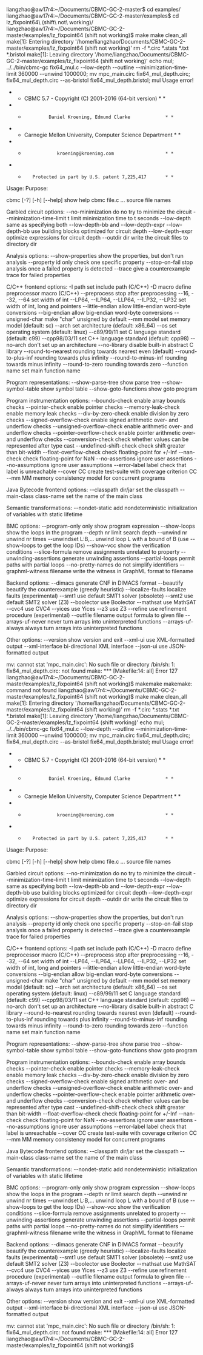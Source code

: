 liangzhao@aw17r4:~/Documents/CBMC-GC-2-master$ cd examples/
liangzhao@aw17r4:~/Documents/CBMC-GC-2-master/examples$ cd lz_fixpoint64\ \(shift\ not\ working\)/
liangzhao@aw17r4:~/Documents/CBMC-GC-2-master/examples/lz_fixpoint64 (shift not working)$ make
make clean_all
make[1]: Entering directory '/home/liangzhao/Documents/CBMC-GC-2-master/examples/lz_fixpoint64 (shift not working)'
rm -f *.circ *.stats *.txt *.bristol
make[1]: Leaving directory '/home/liangzhao/Documents/CBMC-GC-2-master/examples/lz_fixpoint64 (shift not working)'
echo mul; ../../bin/cbmc-gc fix64_mul.c --low-depth --outline --minimization-time-limit 360000 --unwind 1000000; mv mpc_main.circ fix64_mul_depth.circ;  fix64_mul_depth.circ --as-bristol fix64_mul_depth.bristol; 
mul
Usage error!


* *   CBMC 5.7 - Copyright (C) 2001-2016 (64-bit version)   * *
* *              Daniel Kroening, Edmund Clarke             * *
* * Carnegie Mellon University, Computer Science Department * *
* *                 kroening@kroening.com                   * *
* *        Protected in part by U.S. patent 7,225,417       * *

Usage:                       Purpose:

 cbmc [-?] [-h] [--help]      show help
 cbmc file.c ...              source file names

Garbled circuit options:
 --no-minimization            do no try to minimize the circuit
 --minimization-time-limit t  limit minimization time to t seconds
 --low-depth                  same as specifying both --low-depth-bb and
                              --low-depth-expr
 --low-depth-bb               use building blocks optimized for circuit depth
 --low-depth-expr             optimize expressions for circuit depth
 --outdir dir                 write the circuit files to directory dir

Analysis options:
 --show-properties            show the properties, but don't run analysis
 --property id                only check one specific property
 --stop-on-fail               stop analysis once a failed property is detected
 --trace                      give a counterexample trace for failed properties

C/C++ frontend options:
 -I path                      set include path (C/C++)
 -D macro                     define preprocessor macro (C/C++)
 --preprocess                 stop after preprocessing
 --16, --32, --64             set width of int
 --LP64, --ILP64, --LLP64,
   --ILP32, --LP32            set width of int, long and pointers
 --little-endian              allow little-endian word-byte conversions
 --big-endian                 allow big-endian word-byte conversions
 --unsigned-char              make "char" unsigned by default
 --mm model                   set memory model (default: sc)
 --arch                       set architecture (default: x86_64)
 --os                         set operating system (default: linux)
 --c89/99/11                  set C language standard (default: c99)
 --cpp98/03/11                set C++ language standard (default: cpp98)
 --no-arch                    don't set up an architecture
 --no-library                 disable built-in abstract C library
 --round-to-nearest           rounding towards nearest even (default)
 --round-to-plus-inf          rounding towards plus infinity
 --round-to-minus-inf         rounding towards minus infinity
 --round-to-zero              rounding towards zero
 --function name              set main function name

Program representations:
 --show-parse-tree            show parse tree
 --show-symbol-table          show symbol table
 --show-goto-functions        show goto program

Program instrumentation options:
 --bounds-check               enable array bounds checks
 --pointer-check              enable pointer checks
 --memory-leak-check          enable memory leak checks
 --div-by-zero-check          enable division by zero checks
 --signed-overflow-check      enable signed arithmetic over- and underflow checks
 --unsigned-overflow-check    enable arithmetic over- and underflow checks
 --pointer-overflow-check     enable pointer arithmetic over- and underflow checks
 --conversion-check           check whether values can be represented after type cast
 --undefined-shift-check      check shift greater than bit-width
 --float-overflow-check       check floating-point for +/-Inf
 --nan-check                  check floating-point for NaN
 --no-assertions              ignore user assertions
 --no-assumptions             ignore user assumptions
 --error-label label          check that label is unreachable
 --cover CC                   create test-suite with coverage criterion CC
 --mm MM                      memory consistency model for concurrent programs

Java Bytecode frontend options:
 --classpath dir/jar          set the classpath
 --main-class class-name      set the name of the main class

Semantic transformations:
 --nondet-static              add nondeterministic initialization of variables with static lifetime

BMC options:
 --program-only               only show program expression
 --show-loops                 show the loops in the program
 --depth nr                   limit search depth
 --unwind nr                  unwind nr times
 --unwindset L:B,...          unwind loop L with a bound of B
                              (use --show-loops to get the loop IDs)
 --show-vcc                   show the verification conditions
 --slice-formula              remove assignments unrelated to property
 --unwinding-assertions       generate unwinding assertions
 --partial-loops              permit paths with partial loops
 --no-pretty-names            do not simplify identifiers
 --graphml-witness filename   write the witness in GraphML format to filename

Backend options:
 --dimacs                     generate CNF in DIMACS format
 --beautify                   beautify the counterexample (greedy heuristic)
 --localize-faults            localize faults (experimental)
 --smt1                       use default SMT1 solver (obsolete)
 --smt2                       use default SMT2 solver (Z3)
 --boolector                  use Boolector
 --mathsat                    use MathSAT
 --cvc4                       use CVC4
 --yices                      use Yices
 --z3                         use Z3
 --refine                     use refinement procedure (experimental)
 --outfile filename           output formula to given file
 --arrays-uf-never            never turn arrays into uninterpreted functions
 --arrays-uf-always           always turn arrays into uninterpreted functions

Other options:
 --version                    show version and exit
 --xml-ui                     use XML-formatted output
 --xml-interface              bi-directional XML interface
 --json-ui                    use JSON-formatted output

mv: cannot stat 'mpc_main.circ': No such file or directory
/bin/sh: 1: fix64_mul_depth.circ: not found
make: *** [Makefile:14: all] Error 127
liangzhao@aw17r4:~/Documents/CBMC-GC-2-master/examples/lz_fixpoint64 (shift not working)$ makemake
makemake: command not found
liangzhao@aw17r4:~/Documents/CBMC-GC-2-master/examples/lz_fixpoint64 (shift not working)$ make
make clean_all
make[1]: Entering directory '/home/liangzhao/Documents/CBMC-GC-2-master/examples/lz_fixpoint64 (shift working)'
rm -f *.circ *.stats *.txt *.bristol
make[1]: Leaving directory '/home/liangzhao/Documents/CBMC-GC-2-master/examples/lz_fixpoint64 (shift working)'
echo mul; ../../bin/cbmc-gc fix64_mul.c --low-depth --outline --minimization-time-limit 360000 --unwind 1000000; mv mpc_main.circ fix64_mul_depth.circ;  fix64_mul_depth.circ --as-bristol fix64_mul_depth.bristol; 
mul
Usage error!


* *   CBMC 5.7 - Copyright (C) 2001-2016 (64-bit version)   * *
* *              Daniel Kroening, Edmund Clarke             * *
* * Carnegie Mellon University, Computer Science Department * *
* *                 kroening@kroening.com                   * *
* *        Protected in part by U.S. patent 7,225,417       * *

Usage:                       Purpose:

 cbmc [-?] [-h] [--help]      show help
 cbmc file.c ...              source file names

Garbled circuit options:
 --no-minimization            do no try to minimize the circuit
 --minimization-time-limit t  limit minimization time to t seconds
 --low-depth                  same as specifying both --low-depth-bb and
                              --low-depth-expr
 --low-depth-bb               use building blocks optimized for circuit depth
 --low-depth-expr             optimize expressions for circuit depth
 --outdir dir                 write the circuit files to directory dir

Analysis options:
 --show-properties            show the properties, but don't run analysis
 --property id                only check one specific property
 --stop-on-fail               stop analysis once a failed property is detected
 --trace                      give a counterexample trace for failed properties

C/C++ frontend options:
 -I path                      set include path (C/C++)
 -D macro                     define preprocessor macro (C/C++)
 --preprocess                 stop after preprocessing
 --16, --32, --64             set width of int
 --LP64, --ILP64, --LLP64,
   --ILP32, --LP32            set width of int, long and pointers
 --little-endian              allow little-endian word-byte conversions
 --big-endian                 allow big-endian word-byte conversions
 --unsigned-char              make "char" unsigned by default
 --mm model                   set memory model (default: sc)
 --arch                       set architecture (default: x86_64)
 --os                         set operating system (default: linux)
 --c89/99/11                  set C language standard (default: c99)
 --cpp98/03/11                set C++ language standard (default: cpp98)
 --no-arch                    don't set up an architecture
 --no-library                 disable built-in abstract C library
 --round-to-nearest           rounding towards nearest even (default)
 --round-to-plus-inf          rounding towards plus infinity
 --round-to-minus-inf         rounding towards minus infinity
 --round-to-zero              rounding towards zero
 --function name              set main function name

Program representations:
 --show-parse-tree            show parse tree
 --show-symbol-table          show symbol table
 --show-goto-functions        show goto program

Program instrumentation options:
 --bounds-check               enable array bounds checks
 --pointer-check              enable pointer checks
 --memory-leak-check          enable memory leak checks
 --div-by-zero-check          enable division by zero checks
 --signed-overflow-check      enable signed arithmetic over- and underflow checks
 --unsigned-overflow-check    enable arithmetic over- and underflow checks
 --pointer-overflow-check     enable pointer arithmetic over- and underflow checks
 --conversion-check           check whether values can be represented after type cast
 --undefined-shift-check      check shift greater than bit-width
 --float-overflow-check       check floating-point for +/-Inf
 --nan-check                  check floating-point for NaN
 --no-assertions              ignore user assertions
 --no-assumptions             ignore user assumptions
 --error-label label          check that label is unreachable
 --cover CC                   create test-suite with coverage criterion CC
 --mm MM                      memory consistency model for concurrent programs

Java Bytecode frontend options:
 --classpath dir/jar          set the classpath
 --main-class class-name      set the name of the main class

Semantic transformations:
 --nondet-static              add nondeterministic initialization of variables with static lifetime

BMC options:
 --program-only               only show program expression
 --show-loops                 show the loops in the program
 --depth nr                   limit search depth
 --unwind nr                  unwind nr times
 --unwindset L:B,...          unwind loop L with a bound of B
                              (use --show-loops to get the loop IDs)
 --show-vcc                   show the verification conditions
 --slice-formula              remove assignments unrelated to property
 --unwinding-assertions       generate unwinding assertions
 --partial-loops              permit paths with partial loops
 --no-pretty-names            do not simplify identifiers
 --graphml-witness filename   write the witness in GraphML format to filename

Backend options:
 --dimacs                     generate CNF in DIMACS format
 --beautify                   beautify the counterexample (greedy heuristic)
 --localize-faults            localize faults (experimental)
 --smt1                       use default SMT1 solver (obsolete)
 --smt2                       use default SMT2 solver (Z3)
 --boolector                  use Boolector
 --mathsat                    use MathSAT
 --cvc4                       use CVC4
 --yices                      use Yices
 --z3                         use Z3
 --refine                     use refinement procedure (experimental)
 --outfile filename           output formula to given file
 --arrays-uf-never            never turn arrays into uninterpreted functions
 --arrays-uf-always           always turn arrays into uninterpreted functions

Other options:
 --version                    show version and exit
 --xml-ui                     use XML-formatted output
 --xml-interface              bi-directional XML interface
 --json-ui                    use JSON-formatted output

mv: cannot stat 'mpc_main.circ': No such file or directory
/bin/sh: 1: fix64_mul_depth.circ: not found
make: *** [Makefile:14: all] Error 127
liangzhao@aw17r4:~/Documents/CBMC-GC-2-master/examples/lz_fixpoint64 (shift not working)$ 
